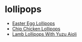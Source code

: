 # lollipops

 * [Easter Egg Lollipops](index/e/easter-egg-lollipops.json)
 * [Chip Chicken Lollipops](index/c/chip-chicken-lollipops.json)
 * [Lamb Lollipops With Yuzu Aioli](index/l/lamb-lollipops-with-yuzu-aioli.json)
